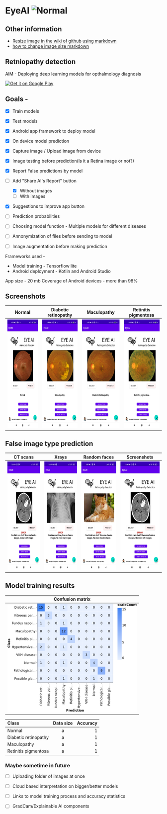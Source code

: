 # EyeAI   <img src="Images/logo_final.jpg" alt="Normal" width="150" height="150" />


## Other information

- [Resize image in the wiki of github using markdown](http://stackoverflow.com/questions/24383700/resize-image-in-the-wiki-of-github-using-markdown)
- [how to change image size markdown](http://stackoverflow.com/questions/14675913/how-to-change-image-size-markdown)

## Retniopathy detection 


AIM - Deploying deep learning models for opthalmology diagnosis

[![Get it on Google Play](https://lisk.io/sites/default/files/pictures/2020-01/download_on_the_play_store_badge.svg)](https://play.google.com/store/apps/)


## Goals - 
- [x] Train models
- [x] Test models
- [x] Android app framework to deploy model
- [x] On device model prediction
- [x] Capture image / Upload image from device
- [x] Image testing before prediction(Is it a Retina image or not?)
- [x] Report False predictions by model
- [ ] Add "Share AI's Report" button
    - [x] Without images 
    - [ ] With images 
- [x] Suggestions to improve app button 
- [ ] Prediction probabilities
- [ ] Choosing model function - Multiple models for different diseases
- [ ] Annonymization of files before sending to model
- [ ] Image augmentation before making prediction


Frameworks used - 
- Model training - Tensorflow lite
- Android deployment - Kotlin and Android Studio


App size - 20 mb 
Coverage of Android devices - more than 98% 


## Screenshots
| Normal                  |  Diabetic retinopathy | Maculopathy | Retinitis pigmentosa |
| :---:                     |     :---:      |          :---: |          :---: |
| <img src="Images/Correct_diagnosis003.jpg" alt="Normal" height=350/> | <img src="Images/Correct_diagnosis002.jpg" alt="Maculopathy" height=350/>   |   <img src="Images/Correct_diagnosis001.jpg" alt="Diabetic retinopathy" height=350 />  |   <img src="Images/Correct_diagnosis004.jpg" alt="Retinitis pigmentosa" height=350 />  |


## False image type prediction
| CT scans                   |  Xrays | Random faces | Screenshots |
| :---:                     |     :---:      |          :---: |          :---: |
| <img src="Images/False_prediction_detection003.jpg" alt="CT_scan" height=350/> | <img src="Images/False_prediction_xray.jpg" alt="Xrays" height=350/>   |   <img src="Images/False_prediction_detection006.jpg" alt="Random faces" height=350 />  |   <img src="Images/False_prediction_detection003.jpg" alt="Screenshots" height=350 />  |

## Model training results
|            Confusion matrix | 
|                      :---:      |
|  <img src="Images/cm.png" alt="Xrays" height=350/>   |

| Class                    | Data size | Accuracy |
| :---                     | :---:   | ---: |
| Normal                   |   a     |   1  |
| Diabetic retinopathy     |   a     |   1  |
| Maculopathy              |   a     |   1  |
| Retinitis pigmentosa     |   a     |   1  |


### Maybe sometime in future
- [ ] Uploading folder of images at once
- [ ] Cloud based interpretation on bigger/better models
- [ ] Links to model training process and accuracy statistics
- [ ] GradCam/Explainable AI components

